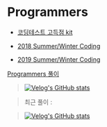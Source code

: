 # Programmers
* [코딩테스트 고득점 kit](https://github.com/courage331/Programmers/tree/master/Programmers/src/coding_test/highscore_kit)

* [2018 Summer/Winter Coding](https://github.com/courage331/Programmers/tree/master/Programmers/src/coding_test/SummerWinterCoding2018)

* [2019 Summer/Winter Coding](https://github.com/courage331/Programmers/tree/master/Programmers/src/coding_test/SummerWinterCoding2019)

[Programmers 풀이](https://velog.io/@courage331/series/%ED%94%84%EB%A1%9C%EA%B7%B8%EB%9E%98%EB%A8%B8%EC%8A%A4)

>[![Velog's GitHub stats](https://velog-readme-stats.vercel.app/api/badge?name=minzikim)](https://velog.io/@courage331)

>최근 풀이 : 

>[![Velog's GitHub stats](https://velog-readme-stats.vercel.app/api?name=courage331&tag=프로그래머스)](https://github.com/courage331/Promgrammers)
